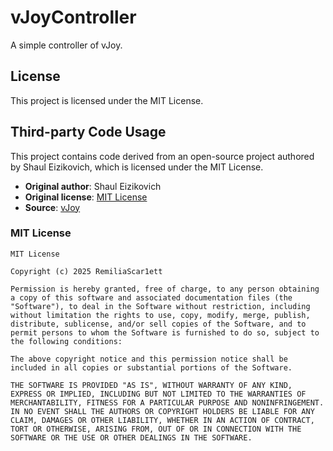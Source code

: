 # vJoyController

A simple controller of vJoy.

## License

This project is licensed under the MIT License. 
## Third-party Code Usage

This project contains code derived from an open-source project authored by Shaul Eizikovich, which is licensed under the MIT License.

- **Original author**: Shaul Eizikovich
- **Original license**: [MIT License](./LICENSE.txt)
- **Source**: [vJoy](https://github.com/shauleiz/vJoy?tab=readme-ov-file)

### MIT License

```
MIT License

Copyright (c) 2025 RemiliaScar1ett

Permission is hereby granted, free of charge, to any person obtaining a copy of this software and associated documentation files (the "Software"), to deal in the Software without restriction, including without limitation the rights to use, copy, modify, merge, publish, distribute, sublicense, and/or sell copies of the Software, and to permit persons to whom the Software is furnished to do so, subject to the following conditions:

The above copyright notice and this permission notice shall be included in all copies or substantial portions of the Software.

THE SOFTWARE IS PROVIDED "AS IS", WITHOUT WARRANTY OF ANY KIND, EXPRESS OR IMPLIED, INCLUDING BUT NOT LIMITED TO THE WARRANTIES OF MERCHANTABILITY, FITNESS FOR A PARTICULAR PURPOSE AND NONINFRINGEMENT. IN NO EVENT SHALL THE AUTHORS OR COPYRIGHT HOLDERS BE LIABLE FOR ANY CLAIM, DAMAGES OR OTHER LIABILITY, WHETHER IN AN ACTION OF CONTRACT, TORT OR OTHERWISE, ARISING FROM, OUT OF OR IN CONNECTION WITH THE SOFTWARE OR THE USE OR OTHER DEALINGS IN THE SOFTWARE.
```


